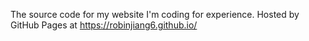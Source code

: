 The source code for my website I'm coding for experience. Hosted by GitHub Pages at https://robinjiang6.github.io/